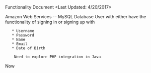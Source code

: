 Functionality Document
<Last Updated: 4/20/2017>


Amazon Web Services -- MySQL Database
  User with either have the functionality of signing in or signing up with  

       * Username
       * Password
       * Name
       * Email
       * Date of Birth
        
        Need to explore PHP integration in Java 

Now
       
 
       
       
 
